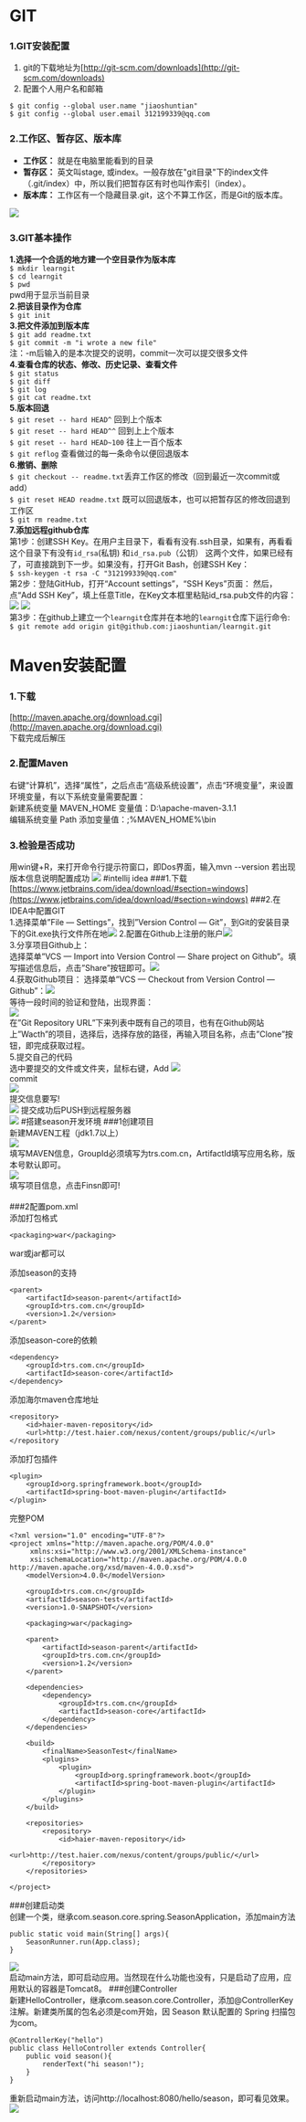 # GIT
### 1.GIT安装配置
1. git的下载地址为[http://git-scm.com/downloads](http://git-scm.com/downloads)
2. 配置个人用户名和邮箱
```
$ git config --global user.name "jiaoshuntian"
$ git config --global user.email 312199339@qq.com
```
### 2.工作区、暂存区、版本库
- **工作区：** 就是在电脑里能看到的目录
- **暂存区：** 英文叫stage, 或index。一般存放在"git目录"下的index文件（.git/index）中，所以我们把暂存区有时也叫作索引（index）。
- **版本库：** 工作区有一个隐藏目录.git，这个不算工作区，而是Git的版本库。

![](http://www.liaoxuefeng.com/files/attachments/001384907702917346729e9afbf4127b6dfbae9207af016000/0)

### 3.GIT基本操作
**1.选择一个合适的地方建一个空目录作为版本库**  
`$ mkdir learngit`  
`$ cd learngit`  
`$ pwd`  
pwd用于显示当前目录  
**2.把该目录作为仓库**  
`$ git init`  
**3.把文件添加到版本库**  
`$ git add readme.txt`  
`$ git commit -m "i wrote a new file"`  
注：-m后输入的是本次提交的说明，commit一次可以提交很多文件  
**4.查看仓库的状态、修改、历史记录、查看文件**  
`$ git status`  
`$ git diff`  
`$ git log`  
`$ git cat readme.txt`  
**5.版本回退**  
`$ git reset -- hard HEAD^` 回到上个版本  
`$ git reset -- hard HEAD^^` 回到上上个版本  
`$ git reset -- hard HEAD~100` 往上一百个版本  
`$ git reflog` 查看做过的每一条命令以便回退版本  
**6.撤销、删除**  
`$ git checkout -- readme.txt`丢弃工作区的修改（回到最近一次commit或add）  
`$ git reset HEAD readme.txt` 既可以回退版本，也可以把暂存区的修改回退到工作区  
`$ git rm readme.txt`  
**7.添加远程github仓库**  
第1步：创建SSH Key。在用户主目录下，看看有没有.ssh目录，如果有，再看看这个目录下有没有`id_rsa`(私钥) 和`id_rsa.pub`（公钥） 这两个文件，如果已经有了，可直接跳到下一步。如果没有，打开Git Bash，创建SSH Key：  
`$ ssh-keygen -t rsa -C "312199339@qq.com"`  
第2步：登陆GitHub，打开“Account settings”，“SSH Keys”页面：
然后，点“Add SSH Key”，填上任意Title，在Key文本框里粘贴id_rsa.pub文件的内容： 
![](https://raw.githubusercontent.com/jiaoshuntian/Learningdocument/073477175992b5b38c52b87e2e55a43f7083cd5a/SSH.png)
![](http://i.imgur.com/qypW6xi.png)  
第3步：在github上建立一个`learngit`仓库并在本地的`learngit`仓库下运行命令:  
`$ git remote add origin git@github.com:jiaoshuntian/learngit.git`
# Maven安装配置
### 1.下载
[http://maven.apache.org/download.cgi](http://maven.apache.org/download.cgi)  
下载完成后解压
### 2.配置Maven
右键“计算机”，选择“属性”，之后点击“高级系统设置”，点击“环境变量”，来设置环境变量，有以下系统变量需要配置：  
新建系统变量 MAVEN_HOME 变量值：D:\apache-maven-3.1.1  
编辑系统变量 Path 添加变量值：;%MAVEN_HOME%\bin
### 3.检验是否成功
用win键+R，来打开命令行提示符窗口，即Dos界面，输入mvn --version  若出现版本信息说明配置成功
![](http://i.imgur.com/TTF962u.png)
#intellij idea
###1.下载
[https://www.jetbrains.com/idea/download/#section=windows](https://www.jetbrains.com/idea/download/#section=windows)
###2.在IDEA中配置GIT  
1.选择菜单”File — Settings”，找到”Version Control — Git”，到Git的安装目录下的Git.exe执行文件所在地![](http://i.imgur.com/SwoBPsQ.png)
2.配置在Github上注册的账户![](http://i.imgur.com/j3Qh3wA.png)  
3.分享项目Github上：  
选择菜单”VCS — Import into Version Control — Share project on Github”。填写描述信息后，点击”Share”按钮即可。![](http://img2.tuicool.com/uYBj2y.jpg!web)  
4.获取Github项目：
选择菜单”VCS — Checkout from Version Control — Github”：![](http://img1.tuicool.com/JZJ3mm.jpg!web)  
等待一段时间的验证和登陆，出现界面：  
![](http://img1.tuicool.com/ZNZzIn.jpg!web)  
在”Git Repository URL”下来列表中既有自己的项目，也有在Github网站上”Wacth”的项目，选择后，选择存放的路径，再输入项目名称，点击”Clone”按钮，即完成获取过程。  
5.提交自己的代码  
选中要提交的文件或文件夹，鼠标右键，Add
![](http://i.imgur.com/7b1pSx0.png)  
commit  
![](http://i.imgur.com/EF8M5Y7.png)  
提交信息要写!  
![](http://i.imgur.com/YX9VFEz.png) 
提交成功后PUSH到远程服务器  
![](http://i.imgur.com/ze0Okae.png)
#搭建season开发环境
###1创建项目  
新建MAVEN工程（jdk1.7以上）  
![](http://i.imgur.com/xAhpQaU.png)  
填写MAVEN信息，GroupId必须填写为trs.com.cn，ArtifactId填写应用名称，版本号默认即可。  
![](http://i.imgur.com/uNHusAg.png)  
填写项目信息，点击Finsn即可!  
[](http://i.imgur.com/t6zFDrj.png)  
###2配置pom.xml  
添加打包格式  
  
`<packaging>war</packaging>`  
  
war或jar都可以  
  
添加season的支持  

	<parent>    
		<artifactId>season-parent</artifactId>  
		<groupId>trs.com.cn</groupId>  
		<version>1.2</version>  
	</parent>  
添加season-core的依赖  
  
	<dependency>  
		<groupId>trs.com.cn</groupId>  
		<artifactId>season-core</artifactId>  
	</dependency>  
添加海尔maven仓库地址  
  
	<repository>
        <id>haier-maven-repository</id>
        <url>http://test.haier.com/nexus/content/groups/public/</url>
    </repository  
添加打包插件  
  
	<plugin>
        <groupId>org.springframework.boot</groupId>
        <artifactId>spring-boot-maven-plugin</artifactId>
    </plugin>  
完整POM  
  
	<?xml version="1.0" encoding="UTF-8"?>
    <project xmlns="http://maven.apache.org/POM/4.0.0"
         xmlns:xsi="http://www.w3.org/2001/XMLSchema-instance"
         xsi:schemaLocation="http://maven.apache.org/POM/4.0.0 http://maven.apache.org/xsd/maven-4.0.0.xsd">
        <modelVersion>4.0.0</modelVersion>

        <groupId>trs.com.cn</groupId>
        <artifactId>season-test</artifactId>
        <version>1.0-SNAPSHOT</version>

        <packaging>war</packaging>

        <parent>
            <artifactId>season-parent</artifactId>
            <groupId>trs.com.cn</groupId>
            <version>1.2</version>
        </parent>

        <dependencies>
            <dependency>
                <groupId>trs.com.cn</groupId>
                <artifactId>season-core</artifactId>
            </dependency>
        </dependencies>

        <build>
            <finalName>SeasonTest</finalName>
            <plugins>
                <plugin>
                    <groupId>org.springframework.boot</groupId>
                    <artifactId>spring-boot-maven-plugin</artifactId>
                </plugin>
            </plugins>
        </build>

        <repositories>
            <repository>
                <id>haier-maven-repository</id>
                <url>http://test.haier.com/nexus/content/groups/public/</url>
            </repository>
        </repositories>

    </project>  
###创建启动类  
创建一个类，继承com.season.core.spring.SeasonApplication，添加main方法  

	public static void main(String[] args){
        SeasonRunner.run(App.class);
    }  
![](http://i.imgur.com/pKjmEmq.png)  
启动main方法，即可启动应用。当然现在什么功能也没有，只是启动了应用，应用默认的容器是Tomcat8。 
###创建Controller  
新建HelloController，继承com.season.core.Controller，添加@ControllerKey注解。新建类所属的包名必须是com开始，因 Season 默认配置的 Spring 扫描包为com。
  
	@ControllerKey("hello")
    public class HelloController extends Controller{
        public void season(){
            renderText("hi season!");
        }
    }  
重新启动main方法，访问http://localhost:8080/hello/season，即可看见效果。  
![](http://i.imgur.com/piDTDds.png)  


